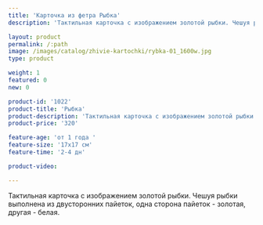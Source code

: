 ```yaml
---
title: 'Карточка из фетра Рыбка'
description: 'Тактильная карточка с изображением золотой рыбки. Чешуя рыбки выполнена из двусторонних пайеток, одна сторона пайеток - золотая, другая - белая.'

layout: product
permalink: /:path
image: /images/catalog/zhivie-kartochki/rybka-01_1600w.jpg
type: product

weight: 1
featured: 0
new: 0

product-id: '1022'
product-title: 'Рыбка'
product-description: 'Тактильная карточка с изображением золотой рыбки. Чешуя рыбки выполнена из двусторонних пайеток, одна сторона пайеток - золотая, другая - белая.'
product-price: '320'

feature-age: 'от 1 года '
feature-size: '17х17 см'
feature-time: '2-4 дн'

product-video: 

---
```

Тактильная карточка с изображением золотой рыбки. Чешуя рыбки выполнена из двусторонних пайеток, одна сторона пайеток - золотая, другая - белая. 